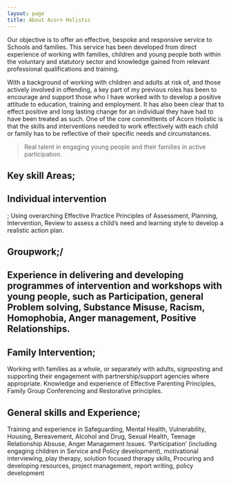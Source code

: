 ```yaml
---
layout: page
title: About Acorn Holistic
---
```

Our objective is to offer an effective, bespoke and responsive service to Schools and families. This service has been developed from direct experience of working with families, children and young people both within the voluntary and statutory sector and knowledge gained from relevant professional qualifications and training.

With a background of working with children and adults at risk of, and those actively involved in offending, a key part of my previous roles has been to encourage and support those who I have worked with to develop a positive attitude to education, training and employment. It has also been clear that to effect positive and long lasting change for an individual they have had to have been treated as such. One of the core committents of Acorn Holistic is that the skills and interventions needed to work effectively with each child or family has to be reflective of their specific needs and circumstances.

<blockquote>Real talent in engaging young people and their families in active participation.</blockquote>

<h2>Key skill Areas;</h2>

<h2>Individual intervention</h2>; Using overarching  Effective Practice Principles of Assessment, Planning, Intervention, Review  to assess a child’s need and learning style to develop a realistic action plan. 

<h2>Groupwork;/<h2>  Experience in delivering and developing  programmes of intervention and workshops with young people, such as Participation, general Problem solving, Substance Misuse, Racism, Homophobia, Anger management, Positive Relationships.  

<h2>Family Intervention;</h2> Working with families as a whole, or separately with adults, signposting and supporting their engagement with partnership/support agencies where appropriate.
Knowledge and experience of Effective Parenting Principles, Family Group Conferencing and Restorative principles. 

<h2>General skills and Experience;</h2> Training and experience in Safeguarding, Mental Health, Vulnerability, Housing, Bereavement, Alcohol and Drug, Sexual Health, Teenage Relationship Absuse, Anger Management Issues. 
‘Participation’ (including engaging children in Service and Policy development), motivational interviewing, play therapy, solution focused therapy skills,
Procuring and developing resources, project management, report writing, policy development
 

